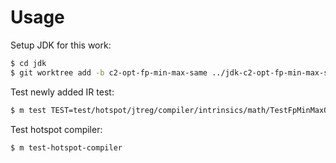 # Usage

Setup JDK for this work:

```bash
$ cd jdk
$ git worktree add -b c2-opt-fp-min-max-same ../jdk-c2-opt-fp-min-max-same topic.0314.c2-opt-fp-min-max-same
```

Test newly added IR test:

```bash
$ m test TEST=test/hotspot/jtreg/compiler/intrinsics/math/TestFpMinMaxOpt.java
```

Test hotspot compiler:

```bash
$ m test-hotspot-compiler
```

